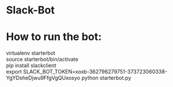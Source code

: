 # Slack-Bot


# How to run the bot:  

virtualenv starterbot  
source starterbot/bin/activate  
pip install slackclient  
export SLACK_BOT_TOKEN=xoxb-362796279751-373723060338-YgYDsheDjwu9FfgVgQUxosyo
python starterbot.py  
